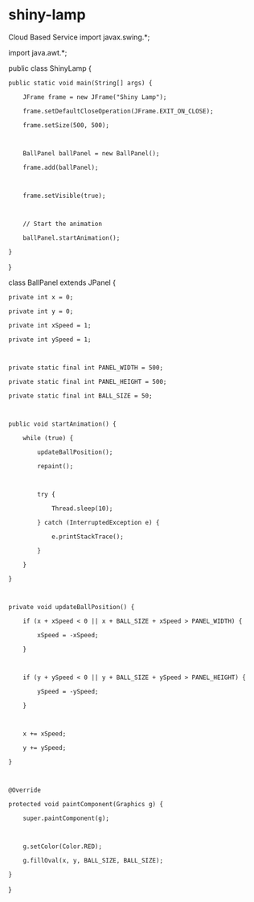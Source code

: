 # shiny-lamp
Cloud Based Service
import javax.swing.*;

import java.awt.*;

public class ShinyLamp {

    public static void main(String[] args) {

        JFrame frame = new JFrame("Shiny Lamp");

        frame.setDefaultCloseOperation(JFrame.EXIT_ON_CLOSE);

        frame.setSize(500, 500);

        

        BallPanel ballPanel = new BallPanel();

        frame.add(ballPanel);

        

        frame.setVisible(true);

        

        // Start the animation

        ballPanel.startAnimation();

    }

}

class BallPanel extends JPanel {

    private int x = 0;

    private int y = 0;

    private int xSpeed = 1;

    private int ySpeed = 1;

    

    private static final int PANEL_WIDTH = 500;

    private static final int PANEL_HEIGHT = 500;

    private static final int BALL_SIZE = 50;

    

    public void startAnimation() {

        while (true) {

            updateBallPosition();

            repaint();

            

            try {

                Thread.sleep(10);

            } catch (InterruptedException e) {

                e.printStackTrace();

            }

        }

    }

    

    private void updateBallPosition() {

        if (x + xSpeed < 0 || x + BALL_SIZE + xSpeed > PANEL_WIDTH) {

            xSpeed = -xSpeed;

        }

        

        if (y + ySpeed < 0 || y + BALL_SIZE + ySpeed > PANEL_HEIGHT) {

            ySpeed = -ySpeed;

        }

        

        x += xSpeed;

        y += ySpeed;

    }

    

    @Override

    protected void paintComponent(Graphics g) {

        super.paintComponent(g);

        

        g.setColor(Color.RED);

        g.fillOval(x, y, BALL_SIZE, BALL_SIZE);

    }

}

